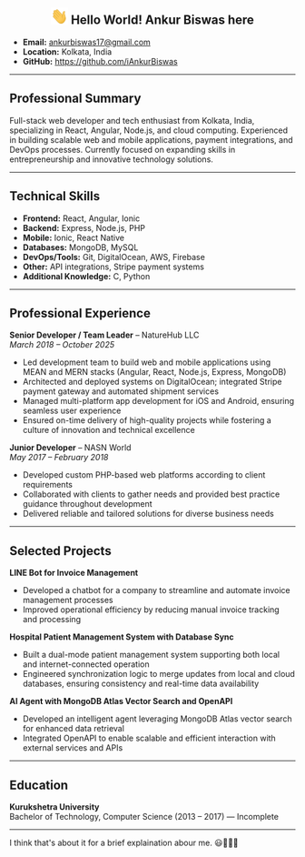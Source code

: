 <div align="center">
	<h2>
		<img src="https://github.com/iAnkurBiswas/iAnkurBiswas/blob/main/assets/Hi.gif" width="30px">
		Hello World! Ankur Biswas here
	</h2>
</div>

- **Email:** ankurbiswas17@gmail.com  
- **Location:** Kolkata, India  
- **GitHub:** https://github.com/iAnkurBiswas  

---

## Professional Summary
Full-stack web developer and tech enthusiast from Kolkata, India, specializing in React, Angular, Node.js, and cloud computing. Experienced in building scalable web and mobile applications, payment integrations, and DevOps processes. Currently focused on expanding skills in entrepreneurship and innovative technology solutions.

---

## Technical Skills

- **Frontend:** React, Angular, Ionic  
- **Backend:** Express, Node.js, PHP  
- **Mobile:** Ionic, React Native  
- **Databases:** MongoDB, MySQL  
- **DevOps/Tools:** Git, DigitalOcean, AWS, Firebase  
- **Other:** API integrations, Stripe payment systems  
- **Additional Knowledge:** C, Python  

---

## Professional Experience

**Senior Developer / Team Leader** – NatureHub LLC  
_March 2018 – October 2025_  
- Led development team to build web and mobile applications using MEAN and MERN stacks (Angular, React, Node.js, Express, MongoDB)  
- Architected and deployed systems on DigitalOcean; integrated Stripe payment gateway and automated shipment services  
- Managed multi-platform app development for iOS and Android, ensuring seamless user experience  
- Ensured on-time delivery of high-quality projects while fostering a culture of innovation and technical excellence

**Junior Developer** – NASN World  
_May 2017 – February 2018_  
- Developed custom PHP-based web platforms according to client requirements  
- Collaborated with clients to gather needs and provided best practice guidance throughout development  
- Delivered reliable and tailored solutions for diverse business needs  

---

## Selected Projects

**LINE Bot for Invoice Management**  
- Developed a chatbot for a company to streamline and automate invoice management processes  
- Improved operational efficiency by reducing manual invoice tracking and processing  

**Hospital Patient Management System with Database Sync**  
- Built a dual-mode patient management system supporting both local and internet-connected operation  
- Engineered synchronization logic to merge updates from local and cloud databases, ensuring consistency and real-time data availability  

**AI Agent with MongoDB Atlas Vector Search and OpenAPI**  
- Developed an intelligent agent leveraging MongoDB Atlas vector search for enhanced data retrieval  
- Integrated OpenAPI to enable scalable and efficient interaction with external services and APIs  

---

## Education

**Kurukshetra University**  
Bachelor of Technology, Computer Science (2013 – 2017) — Incomplete  

---

I think that's about it for a brief explaination abour me. 😃👨🏻‍💻
